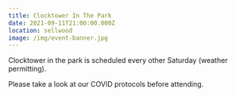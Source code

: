 ```yaml
---
title: Clocktower In The Park
date: 2021-09-11T21:00:00.000Z
location: sellwood
image: /img/event-banner.jpg
---
```

Clocktower in the park is scheduled every other Saturday (weather permitting).

Please take a look at our COVID protocols before attending.